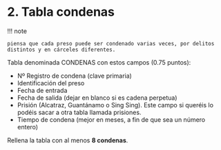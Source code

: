 # 2. Tabla condenas

!!! note

    piensa que cada preso puede ser condenado varias veces, por delitos distintos y en cárceles diferentes.

Tabla denominada CONDENAS con estos campos (0.75 puntos): 

- Nº Registro de condena (clave primaria) 
- Identificación del preso 
- Fecha de entrada 
- Fecha de salida (dejar en blanco si es cadena perpetua)
- Prisión (Alcatraz, Guantánamo o Sing Sing). Este campo si queréis lo podéis sacar a otra tabla llamada prisiones.
- Tiempo de condena (mejor en meses, a fin de que sea un número entero)

Rellena la tabla con al menos **8 condenas**.